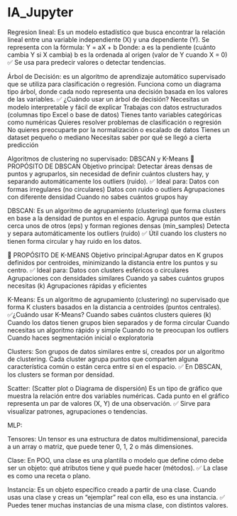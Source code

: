 # IA_Jupyter

Regresion lineal: Es un modelo estadístico que busca encontrar la relación lineal entre una variable independiente (X) y una dependiente (Y).
Se representa con la fórmula: Y = aX + b
Donde:
a es la pendiente (cuánto cambia Y si X cambia)
b es la ordenada al origen (valor de Y cuando X = 0)
✅ Se usa para predecir valores o detectar tendencias.

Árbol de Decisión: es un algoritmo de aprendizaje automático supervisado que se utiliza para clasificación o regresión. Funciona como un diagrama tipo árbol, donde cada nodo representa una decisión basada en los valores de las variables.
✅ ¿Cuándo usar un árbol de decisión?
Necesitas un modelo interpretable y fácil de explicar
Trabajas con datos estructurados (columnas tipo Excel o base de datos)
Tienes tanto variables categóricas como numéricas
Quieres resolver problemas de clasificación o regresión
No quieres preocuparte por la normalización o escalado de datos
Tienes un dataset pequeño o mediano
Necesitas saber por qué se llegó a cierta predicción

Algoritmos de clustering no supervisado: DBSCAN y K-Means
🎯 PROPÓSITO DE DBSCAN
Objetivo principal: Detectar áreas densas de puntos y agruparlos, sin necesidad de definir cuántos clusters hay, y separando automáticamente los outliers (ruido).
✅ Ideal para:
Datos con formas irregulares (no circulares)
Datos con ruido o outliers
Agrupaciones con diferente densidad
Cuando no sabes cuántos grupos hay

DBSCAN: Es un algoritmo de agrupamiento (clustering) que forma clusters en base a la densidad de puntos en el espacio.
Agrupa puntos que están cerca unos de otros (eps) y forman regiones densas (min_samples)
Detecta y separa automáticamente los outliers (ruido)
✅ Útil cuando los clusters no tienen forma circular y hay ruido en los datos.

🎯 PROPÓSITO DE K-MEANS
Objetivo principal:Agrupar datos en K grupos definidos por centroides, minimizando la distancia entre los puntos y su centro.
✅ Ideal para:
Datos con clusters esféricos o circulares
Agrupaciones con densidades similares
Cuando ya sabes cuántos grupos necesitas (k)
Agrupaciones rápidas y eficientes

K-Means: Es un algoritmo de agrupamiento (clustering) no supervisado que forma K clusters basados en la distancia a centroides (puntos centrales).
✅¿Cuándo usar K-Means?
Cuando sabes cuántos clusters quieres (k)
Cuando los datos tienen grupos bien separados y de forma circular
Cuando necesitas un algoritmo rápido y simple
Cuando no te preocupan los outliers
Cuando haces segmentación inicial o exploratoria

Clusters:  Son grupos de datos similares entre sí, creados por un algoritmo de clustering.
Cada cluster agrupa puntos que comparten alguna característica común o están cerca entre sí en el espacio.
✅ En DBSCAN, los clusters se forman por densidad.

Scatter: (Scatter plot o Diagrama de dispersión)
Es un tipo de gráfico que muestra la relación entre dos variables numéricas.
Cada punto en el gráfico representa un par de valores (X, Y) de una observación.
✅ Sirve para visualizar patrones, agrupaciones o tendencias.

MLP:

Tensores: Un tensor es una estructura de datos multidimensional, parecida a un array o matriz, que puede tener 0, 1, 2 o más dimensiones.


Clase: En POO, una clase es una plantilla o modelo que define cómo debe ser un objeto: qué atributos tiene y qué puede hacer (métodos).
✅ La clase es como una receta o plano.

Instancia: Es un objeto específico creado a partir de una clase.
Cuando usas una clase y creas un “ejemplar” real con ella, eso es una instancia.
✅ Puedes tener muchas instancias de una misma clase, con distintos valores.

